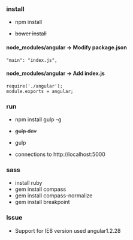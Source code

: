 
### install
* npm install

* ~~bower install~~

#### node_modules/angular -> Modify package.json
```
"main": "index.js",
```

#### node_modules/angular -> Add index.js
```
require('./angular');
module.exports = angular;
```

### run
* npm install gulp -g
* ~~gulp dev~~
* gulp

* connections to http://localhost:5000

### sass
* install ruby
* gem install compass
* gem install compass-normalize
* gem install breakpoint

### Issue
* Support for IE8 version used angular1.2.28
